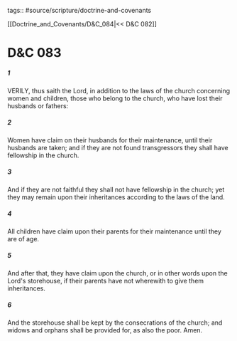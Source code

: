 tags:: #source/scripture/doctrine-and-covenants

[[Doctrine_and_Covenants/D&C_084|<< D&C 082]]

# D&C 083

##### 1

VERILY, thus saith the Lord, in addition to the laws of the church concerning women and children, those who belong to the church, who have lost their husbands or fathers:

##### 2

Women have claim on their husbands for their maintenance, until their husbands are taken; and if they are not found transgressors they shall have fellowship in the church.

##### 3

And if they are not faithful they shall not have fellowship in the church; yet they may remain upon their inheritances according to the laws of the land.

##### 4

All children have claim upon their parents for their maintenance until they are of age.

##### 5

And after that, they have claim upon the church, or in other words upon the Lord's storehouse, if their parents have not wherewith to give them inheritances.

##### 6

And the storehouse shall be kept by the consecrations of the church; and widows and orphans shall be provided for, as also the poor. Amen.
